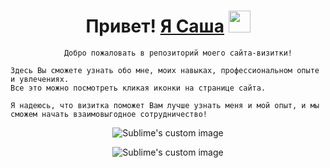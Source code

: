 
<h1 align="center">Привет! <a href="https://philt27.github.io/" target="_blank">Я Саша</a>  
<img src="https://github.com/blackcater/blackcater/raw/main/images/Hi.gif" height="35"/></h1>

```
            Добро пожаловать в репозиторий моего сайта-визитки!

Здесь Вы сможете узнать обо мне, моих навыках, профессиональном опыте и увлечениях. 
Все это можно посмотреть кликая иконки на странице сайта. 

Я надеюсь, что визитка поможет Вам лучше узнать меня и мой опыт, и мы сможем начать взаимовыгодное сотрудничество!  
```

 <p align="center">
  <img src="https://github.com/philt27/philt27.github.io/assets/124879514/ef0aabaa-ac81-4732-8959-bf8202a203af" alt="Sublime's custom image"/>
</p>

<p align="center">
  <img src="https://github.com/philt27/philt27.github.io/assets/124879514/566ac4f7-ea32-4068-81d9-012003c1df07" alt="Sublime's custom image"/>
</p>